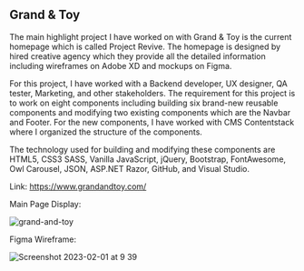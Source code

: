 ## Grand & Toy

The main highlight project I have worked on with Grand & Toy is the current homepage which is called Project Revive. The homepage is designed by hired creative agency which they provide all the detailed information including wireframes on Adobe XD and mockups on Figma.

For this project, I have worked with a Backend developer, UX designer, QA tester, Marketing, and other stakeholders. The requirement for this project is to work on eight components including building six brand-new reusable components and modifying two existing components which are the Navbar and Footer. For the new components, I have worked with CMS Contentstack where I organized the structure of the components.

The technology used for building and modifying these components are HTML5, CSS3 SASS, Vanilla JavaScript, jQuery, Bootstrap, FontAwesome, Owl Carousel, JSON, ASP.NET Razor, GitHub, and Visual Studio.

Link: https://www.grandandtoy.com/

Main Page Display: 

![grand-and-toy](https://user-images.githubusercontent.com/15988182/217398354-3d3e27f9-a349-4370-945a-e5b62f614d16.JPG)

Figma Wireframe:

![Screenshot 2023-02-01 at 9 39](https://user-images.githubusercontent.com/15988182/217399326-c705bc63-2969-42de-88fc-b99bd2744c52.jpg)
